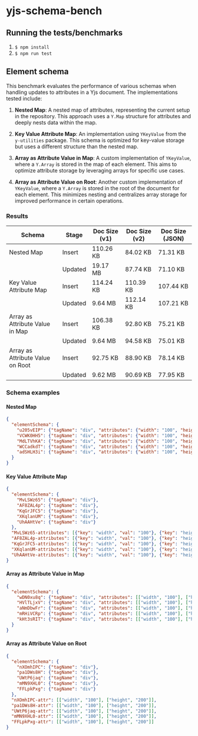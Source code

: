 # yjs-schema-bench

## Running the tests/benchmarks

1. `$ npm install`
2. `$ npm run test`

## Element schema

This benchmark evaluates the performance of various schemas when handling updates to attributes in a Yjs document. The implementations tested include:

1. **Nested Map**: A nested map of attributes, representing the current setup in the repository. This approach uses a `Y.Map` structure for attributes and deeply nests data within the map.

2. **Key Value Attribute Map**: An implementation using `YKeyValue` from the `y-utilities` package. This schema is optimized for key-value storage but uses a different structure than the nested map.

3. **Array as Attribute Value in Map**: A custom implementation of `YKeyValue`, where a `Y.Array` is stored in the map of each element. This aims to optimize attribute storage by leveraging arrays for specific use cases.

4. **Array as Attribute Value on Root**: Another custom implementation of `YKeyValue`, where a `Y.Array` is stored in the root of the document for each element. This minimizes nesting and centralizes array storage for improved performance in certain operations.

### Results

| Schema                           | Stage   | Doc Size (v1) | Doc Size (v2) | Doc Size (JSON) |
| -------------------------------- | ------- | ------------- | ------------- | --------------- |
| Nested Map                       | Insert  | 110.26 KB     | 84.02 KB      | 71.31 KB        |
|                                  | Updated | 19.17 MB      | 87.74 KB      | 71.10 KB        |
| Key Value Attribute Map          | Insert  | 114.24 KB     | 110.39 KB     | 107.44 KB       |
|                                  | Updated | 9.64 MB       | 112.14 KB     | 107.21 KB       |
| Array as Attribute Value in Map  | Insert  | 106.38 KB     | 92.80 KB      | 75.21 KB        |
|                                  | Updated | 9.64 MB       | 94.58 KB      | 75.01 KB        |
| Array as Attribute Value on Root | Insert  | 92.75 KB      | 88.90 KB      | 78.14 KB        |
|                                  | Updated | 9.62 MB       | 90.69 KB      | 77.95 KB        |


### Schema examples

#### Nested Map

```json
{
  "elementSchema": {
    "u205vEIP": {"tagName": "div", "attributes": {"width": "100", "height": "200"}},
    "VCWK0HH5": {"tagName": "div", "attributes": {"width": "100", "height": "200"}},
    "MdLTVhKA": {"tagName": "div", "attributes": {"width": "100", "height": "200"}},
    "WCCadkdT": {"tagName": "div", "attributes": {"width": "100", "height": "200"}},
    "adSHLH3i": {"tagName": "div", "attributes": {"width": "100", "height": "200"}}
  }
}
```

#### Key Value Attribute Map

```json
{
  "elementSchema": {
    "MvLSWz65": {"tagName": "div"},
    "AF8ZAL4p": {"tagName": "div"},
    "KqGrJFC5": {"tagName": "div"},
    "XKqlanUM": {"tagName": "div"},
    "UhAAHtVe": {"tagName": "div"}
  },
  "MvLSWz65-attributes": [{"key": "width", "val": "100"}, {"key": "height", "val": "200"}],
  "AF8ZAL4p-attributes": [{"key": "width", "val": "100"}, {"key": "height", "val": "200"}],
  "KqGrJFC5-attributes": [{"key": "width", "val": "100"}, {"key": "height", "val": "200"}],
  "XKqlanUM-attributes": [{"key": "width", "val": "100"}, {"key": "height", "val": "200"}],
  "UhAAHtVe-attributes": [{"key": "width", "val": "100"}, {"key": "height", "val": "200"}]
}
```

#### Array as Attribute Value in Map

```json
{
  "elementSchema": {
    "wDN0xu8q": {"tagName": "div", "attributes": [["width", "100"], ["height", "200"]]},
    "HVlTLjxV": {"tagName": "div", "attributes": [["width", "100"], ["height", "200"]]},
    "aNmDbwFr": {"tagName": "div", "attributes": [["width", "100"], ["height", "200"]]},
    "mRHiVCRp": {"tagName": "div", "attributes": [["width", "100"], ["height", "200"]]},
    "kHt3sRIT": {"tagName": "div", "attributes": [["width", "100"], ["height", "200"]]}
  }
}
```

#### Array as Attribute Value on Root

```json
{
  "elementSchema": {
    "nXOmhIPC": {"tagName": "div"},
    "pa1DWs8H": {"tagName": "div"},
    "UWtP6jaq": {"tagName": "div"},
    "mMN9XHL0": {"tagName": "div"},
    "FFLpkPxg": {"tagName": "div"}
  },
  "nXOmhIPC-attr": [["width", "100"], ["height", "200"]],
  "pa1DWs8H-attr": [["width", "100"], ["height", "200"]],
  "UWtP6jaq-attr": [["width", "100"], ["height", "200"]],
  "mMN9XHL0-attr": [["width", "100"], ["height", "200"]],
  "FFLpkPxg-attr": [["width", "100"], ["height", "200"]]
}
```